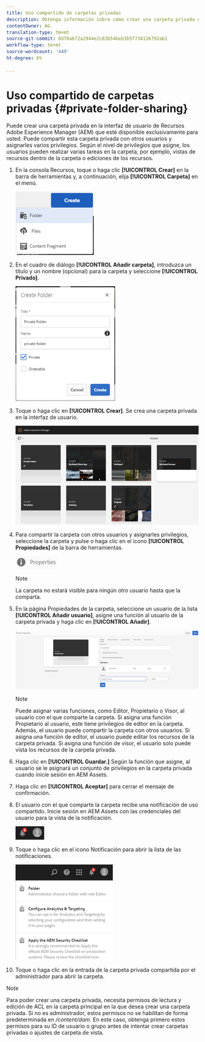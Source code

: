 ```yaml
---
title: Uso compartido de carpetas privadas
description: Obtenga información sobre cómo crear una carpeta privada en los recursos de Adobe Experience Manager (AEM) y compartirla con otros usuarios y asignarles varios privilegios.
contentOwner: AG
translation-type: tm+mt
source-git-commit: 0d70a672a2944e2c03b54beb3b5f734136792ab1
workflow-type: tm+mt
source-wordcount: '449'
ht-degree: 6%

---
```



# Uso compartido de carpetas privadas {#private-folder-sharing}

Puede crear una carpeta privada en la interfaz de usuario de Recursos Adobe Experience Manager (AEM) que esté disponible exclusivamente para usted. Puede compartir esta carpeta privada con otros usuarios y asignarles varios privilegios. Según el nivel de privilegios que asigne, los usuarios pueden realizar varias tareas en la carpeta, por ejemplo, vistas de recursos dentro de la carpeta o ediciones de los recursos.

1. En la consola Recursos, toque o haga clic **[!UICONTROL Crear]** en la barra de herramientas y, a continuación, elija **[!UICONTROL Carpeta]** en el menú.

   ![chlimage_1-411](assets/chlimage_1-411.png)

1. En el cuadro de diálogo **[!UICONTROL Añadir carpeta]**, introduzca un título y un nombre (opcional) para la carpeta y seleccione **[!UICONTROL Privado]**.

   ![chlimage_1-412](assets/chlimage_1-412.png)

1. Toque o haga clic en **[!UICONTROL Crear]**. Se crea una carpeta privada en la interfaz de usuario.

   ![chlimage_1-413](assets/chlimage_1-413.png)

1. Para compartir la carpeta con otros usuarios y asignarles privilegios, seleccione la carpeta y pulse o haga clic en el icono **[!UICONTROL Propiedades]** de la barra de herramientas.

   ![chlimage_1-414](assets/chlimage_1-414.png)

   >[!NOTE]
   >
   >La carpeta no estará visible para ningún otro usuario hasta que la comparta.

1. En la página Propiedades de la carpeta, seleccione un usuario de la lista **[!UICONTROL Añadir usuario]**, asigne una función al usuario de la carpeta privada y haga clic en **[!UICONTROL Añadir]**.

   ![chlimage_1-415](assets/chlimage_1-415.png)

   >[!NOTE]
   >
   >Puede asignar varias funciones, como Editor, Propietario o Visor, al usuario con el que comparte la carpeta. Si asigna una función Propietario al usuario, este tiene privilegios de editor en la carpeta. Además, el usuario puede compartir la carpeta con otros usuarios. Si asigna una función de editor, el usuario puede editar los recursos de la carpeta privada. Si asigna una función de visor, el usuario solo puede vista los recursos de la carpeta privada.

1. Haga clic en **[!UICONTROL Guardar.]** Según la función que asigne, al usuario se le asignará un conjunto de privilegios en la carpeta privada cuando inicie sesión en AEM Assets.
1. Haga clic en **[!UICONTROL Aceptar]** para cerrar el mensaje de confirmación.
1. El usuario con el que comparte la carpeta recibe una notificación de uso compartido. Inicie sesión en AEM Assets con las credenciales del usuario para la vista de la notificación.

   ![chlimage_1-416](assets/chlimage_1-416.png)

1. Toque o haga clic en el icono Notificación para abrir la lista de las notificaciones.

   ![chlimage_1-417](assets/chlimage_1-417.png)

1. Toque o haga clic en la entrada de la carpeta privada compartida por el administrador para abrir la carpeta.

>[!NOTE]
>
>Para poder crear una carpeta privada, necesita permisos de lectura y edición de ACL en la carpeta principal en la que desea crear una carpeta privada. Si no es administrador, estos permisos no se habilitan de forma predeterminada en */content/dam*. En este caso, obtenga primero estos permisos para su ID de usuario o grupo antes de intentar crear carpetas privadas o ajustes de carpeta de vista.

